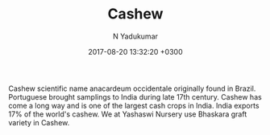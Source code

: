 ﻿---
layout: post
title: Cashew
date: 2017-08-20 13:32:20 +0300
description: You’ll find this post in your `_posts` directory. Go ahead and edit it and re-build the site to see your changes. # Add post description (optional)
img: cashew.jpg # Add image post (optional)
tags: #[Cashew]
author: N Yadukumar #
---

Cashew scientific name anacardeum occidentale originally found in Brazil. Portuguese brought samplings to India during late 17th century. Cashew has come a long way and is one of the largest cash crops in India. India exports 17% of the world's cashew. We at Yashaswi Nursery use Bhaskara graft variety in Cashew.

